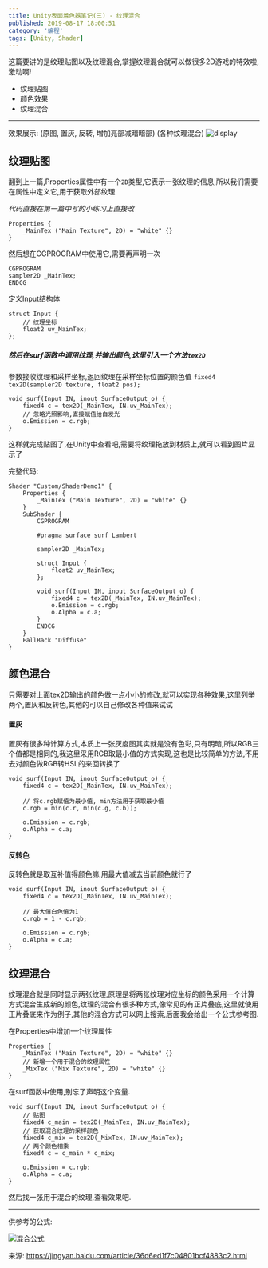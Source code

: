 ```yaml
---
title: Unity表面着色器笔记(三) - 纹理混合
published: 2019-08-17 18:00:51
category: '编程'
tags: [Unity, Shader]
---
```


这篇要讲的是纹理贴图以及纹理混合,掌握纹理混合就可以做很多2D游戏的特效啦,激动啊!

- 纹理贴图
- 颜色效果
- 纹理混合

<!-- more -->

---

效果展示:
(原图, 置灰, 反转, 增加亮部减暗暗部)
(各种纹理混合)
![display](shader_img.jpg)

## 纹理贴图  

翻到上一篇,Properties属性中有一个`2D`类型,它表示一张纹理的信息,所以我们需要在属性中定义它,用于获取外部纹理

*代码直接在第一篇中写的小练习上直接改*

```CG
Properties {
    _MainTex ("Main Texture", 2D) = "white" {}
}
```

然后想在CGPROGRAM中使用它,需要再声明一次

```CG
CGPROGRAM
sampler2D _MainTex;
ENDCG
```

定义Input结构体
```CG
struct Input {
    // 纹理坐标
    float2 uv_MainTex;
};
```

##### 然后在surf函数中调用纹理,并输出颜色,这里引入一个方法`tex2D`

参数接收纹理和采样坐标,返回纹理在采样坐标位置的颜色值
`fixed4 tex2D(sampler2D texture, float2 pos);`

```CG
void surf(Input IN, inout SurfaceOutput o) {
    fixed4 c = tex2D(_MainTex, IN.uv_MainTex);
    // 忽略光照影响,直接赋值给自发光
    o.Emission = c.rgb;
}
```

这样就完成贴图了,在Unity中查看吧,需要将纹理拖放到材质上,就可以看到图片显示了

完整代码:
```CG
Shader "Custom/ShaderDemo1" {
    Properties {
        _MainTex ("Main Texture", 2D) = "white" {}
    }
    SubShader {
        CGPROGRAM

        #pragma surface surf Lambert

        sampler2D _MainTex;

        struct Input {
            float2 uv_MainTex;
        };

        void surf(Input IN, inout SurfaceOutput o) {
            fixed4 c = tex2D(_MainTex, IN.uv_MainTex);
            o.Emission = c.rgb;
            o.Alpha = c.a;
        }
        ENDCG
    }
    FallBack "Diffuse"
}
```

## 颜色混合  

只需要对上面tex2D输出的颜色做一点小小的修改,就可以实现各种效果,这里列举两个,置灰和反转色,其他的可以自己修改各种值来试试

#### 置灰  
置灰有很多种计算方式,本质上一张灰度图其实就是没有色彩,只有明暗,所以RGB三个值都是相同的,我这里采用RGB取最小值的方式实现,这也是比较简单的方法,不用去对颜色做RGB转HSL的来回转换了

```CG
void surf(Input IN, inout SurfaceOutput o) {
    fixed4 c = tex2D(_MainTex, IN.uv_MainTex);

    // 将c.rgb赋值为最小值, min方法用于获取最小值
    c.rgb = min(c.r, min(c.g, c.b));

    o.Emission = c.rgb;
    o.Alpha = c.a;
}
```

#### 反转色  
反转色就是取互补值得颜色嘛,用最大值减去当前颜色就行了

```CG
void surf(Input IN, inout SurfaceOutput o) {
    fixed4 c = tex2D(_MainTex, IN.uv_MainTex);

    // 最大值白色值为1
    c.rgb = 1 - c.rgb;

    o.Emission = c.rgb;
    o.Alpha = c.a;
}
```


## 纹理混合  

纹理混合就是同时显示两张纹理,原理是将两张纹理对应坐标的颜色采用一个计算方式混合生成新的颜色,纹理的混合有很多种方式,像常见的有正片叠底,这里就使用正片叠底来作为例子,其他的混合方式可以网上搜索,后面我会给出一个公式参考图.

在Properties中增加一个纹理属性
```CG
Properties {
    _MainTex ("Main Texture", 2D) = "white" {}
    // 新增一个用于混合的纹理属性
    _MixTex ("Mix Texture", 2D) = "white" {}
}
```

在surf函数中使用,别忘了声明这个变量.

```CG
void surf(Input IN, inout SurfaceOutput o) {
    // 贴图
    fixed4 c_main = tex2D(_MainTex, IN.uv_MainTex);
    // 获取混合纹理的采样颜色
    fixed4 c_mix = tex2D(_MixTex, IN.uv_MainTex);
    // 两个颜色相乘
    fixed4 c = c_main * c_mix;

    o.Emission = c.rgb;
    o.Alpha = c.a;
}
```

然后找一张用于混合的纹理,查看效果吧.

---

供参考的公式:

![混合公式](shader_img2.jpg)

来源: <a href="https://jingyan.baidu.com/article/36d6ed1f7c04801bcf4883c2.html">https://jingyan.baidu.com/article/36d6ed1f7c04801bcf4883c2.html</a>

